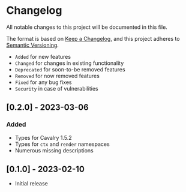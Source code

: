 # Changelog

All notable changes to this project will be documented in this file.

The format is based on [Keep a Changelog](https://keepachangelog.com/en/1.0.0/),
and this project adheres to [Semantic Versioning](https://semver.org/spec/v2.0.0.html).

-   `Added` for new features
-   `Changed` for changes in existing functionality
-   `Deprecated` for soon-to-be removed features
-   `Removed` for now removed features
-   `Fixed` for any bug fixes
-   `Security` in case of vulnerabilities

## [0.2.0] - 2023-03-06

### Added

-   Types for Cavalry 1.5.2
-   Types for `ctx` and `render` namespaces
-   Numerous missing descriptions

## [0.1.0] - 2023-02-10

-   Initial release

